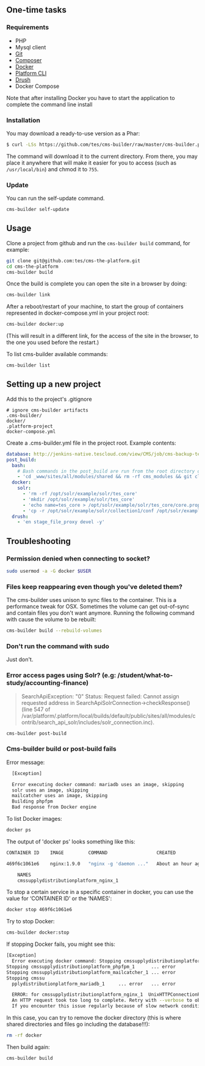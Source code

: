 
## One-time tasks
### Requirements

* PHP
* Mysql client
* [Git](https://git-scm.com/book/en/v2/Getting-Started-Installing-Git)
* [Composer](https://getcomposer.org/)
* [Docker](https://www.docker.com/)
* [Platform CLI](https://docs.platform.sh/overview/cli.html)
* [Drush](http://docs.drush.org/en/master/install/)
* Docker Compose

Note that after installing Docker you have to start the application to complete the command line install

### Installation
You may download a ready-to-use version as a Phar:

```sh
$ curl -LSs https://github.com/tes/cms-builder/raw/master/cms-builder.phar -o cms-builder
```

The command will download it to the current directory. From there, you may place it anywhere that will make it easier
for you to access (such as `/usr/local/bin`) and chmod it to `755`.

### Update
You can run the self-update command.
```sh
cms-builder self-update
```

## Usage
Clone a project from github and run the `cms-builder build` command, for example:
```bash
git clone git@github.com:tes/cms-the-platform.git
cd cms-the-platform
cms-builder build
```

Once the build is complete you can open the site in a browser by doing:
```bash
cms-builder link
```

After a reboot/restart of your machine, to start the group of containers represented in docker-compose.yml in your project root:
```bash
cms-builder docker:up
```
(This will result in a different link, for the access of the site in the browser, to the one you used before the restart.)

To list cms-builder available commands:
```bash
cms-builder list
```

## Setting up a new project
Add this to the project's .gitignore
```
# ignore cms-builder artifacts
.cms-builder/
docker/
.platform-project
docker-compose.yml
```

Create a .cms-builder.yml file in the project root. Example contents:
```yaml
database: http://jenkins-native.tescloud.com/view/CMS/job/cms-backup-tes-live/ws/database.sql.gz
post_build:
  bash:
    # Bash commands in the post_build are run from the root directory of the project
    - 'cd _www/sites/all/modules/shared && rm -rf cms_modules && git clone git@github.com:tes/cms-modules.git cms_modules'
  docker:
    solr:
      - 'rm -rf /opt/solr/example/solr/tes_core'
      - 'mkdir /opt/solr/example/solr/tes_core'
      - 'echo name=tes_core > /opt/solr/example/solr/tes_core/core.properties'
      - 'cp -r /opt/solr/example/solr/collection1/conf /opt/solr/example/solr/tes_core'
  drush:
    - 'en stage_file_proxy devel -y'
```

## Troubleshooting
### Permission denied when connecting to socket?
```bash
sudo usermod -a -G docker $USER
```
### Files keep reappearing even though you've deleted them?
The cms-builder uses unison to sync files to the container. This is a performance tweak for OSX. Sometimes the volume
can get out-of-sync and contain files you don't want anymore. Running the following command with cause the volume to be
rebuilt:
```bash
cms-builder build --rebuild-volumes
```
### Don't run the command with sudo
Just don't.

### Error access pages using Solr? (e.g: /student/what-to-study/accounting-finance)
> SearchApiException: "0" Status: Request failed: Cannot assign requested address in SearchApiSolrConnection->checkResponse() (line 547 of /var/platform/.platform/local/builds/default/public/sites/all/modules/contrib/search_api_solr/includes/solr_connection.inc).
```bash
cms-builder post-build
```

### Cms-builder build or post-build fails
Error message:
```bash
  [Exception]                                                      

  Error executing docker command: mariadb uses an image, skipping  
  solr uses an image, skipping                                     
  mailcatcher uses an image, skipping                              
  Building phpfpm                                                  
  Bad response from Docker engine   
```

To list Docker images:
```bash
docker ps
```
The output of 'docker ps' looks something like this:
```bash
CONTAINER ID    IMAGE         COMMAND                  CREATED            STATUS            PORTS                             

469f6c1061e6    nginx:1.9.0   "nginx -g 'daemon ..."   About an hour ago  Up About an hour  0.0.0.0:32791->80/tcp, 0.0.0.0:32790->443/tcp 

    NAMES
    cmssupplydistributionplatform_nginx_1
```

To stop a certain service in a specific container in docker, you can use the value for ‘CONTAINER ID’ or the ‘NAMES':
```bash
docker stop 469f6c1061e6
```

Try to stop Docker:
```bash
cms-builder docker:stop
```

If stopping Docker fails, you might see this:
```bash
[Exception]                                                                                                                   
  Error executing docker command: Stopping cmssupplydistributionplatform_nginx_1       ...                                     
Stopping cmssupplydistributionplatform_phpfpm_1      ... error
Stopping cmssupplydistributionplatform_mailcatcher_1 ... error
Stopping cmssu  
  pplydistributionplatform_mariadb_1     ... error   ... error

  ERROR: for cmssupplydistributionplatform_nginx_1  UnixHTTPConnectionPool(host='localhost', port=None): Read timed out. (read timeout=70)                                                          
  An HTTP request took too long to complete. Retry with --verbose to obtain debug information.                                 
  If you encounter this issue regularly because of slow network conditions, consider setting COMPOSE_HTTP_TIMEOUT to a higher value (current value: 60).            
```
In this case, you can try to remove the docker directory (this is where shared directories and files go including the database!!!):
```bash
rm -rf docker
```
Then build again:
```bash
cms-builder build
```
